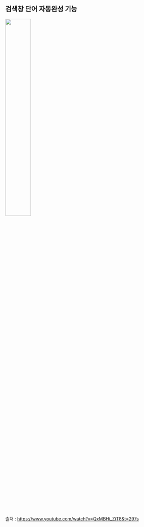 ## 검색창 단어 자동완성 기능

<img src="https://user-images.githubusercontent.com/97934878/160554462-0b7181ef-ebbd-4115-af6c-71cf6439291a.png" width = "40%">

출처 : https://www.youtube.com/watch?v=QxMBHi_ZiT8&t=297s
